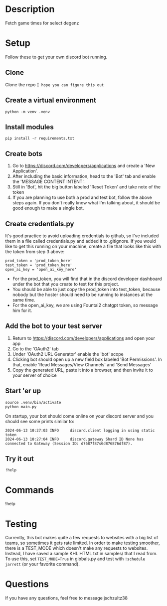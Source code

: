 # Description
Fetch game times for select degenz

# Setup
Follow these to get your own discord bot running.

## Clone
Clone the repo
`I hope you can figure this out`

## Create a virtual environment
`python -m venv .venv`

## Install modules
`pip install -r requirements.txt`

## Create bots
1. Go to https://discord.com/developers/applications and create a 'New Application'.
2. After including the basic information, head to the 'Bot' tab and enable the
'MESSAGE CONTENT INTENT'. 
3. Still in 'Bot', hit the big button labeled 'Reset Token' and take note of the token
4. If you are planning to use both a prod and test bot, follow the above steps again.
If you don't really know what I'm talking about, it should be good enough to make a
single bot.

## Create credentials.py
It's good practice to avoid uploading credentials to github, so I've included
them in a file called credentials.py and added it to .gitignore. If you
would like to get this running on your machine, create a file that looks like
this with the token from step 3 above:

```
prod_token = 'prod_token_here'
test_token = 'prod_token_here'
open_ai_key = 'open_ai_key_here'
```

- For the prod_token, you will find that in the discord developer dashboard
under the bot that you create to test for this project.
- You should be able to just copy the prod_token into test_token, because
nobody but the hoster should need to be running to instances at the same time.
- For the open_ai_key, we are using Fountai2 chatgpt token, so message him for it.

## Add the bot to your test server
1. Return to https://discord.com/developers/applications and open your app
2. Go to the 'OAuth2' tab
3. Under 'OAuth2 URL Generator' enable the 'bot' scope
4. Clicking bot should open up a new field box labeled 'Bot Permissions'. In that,
enable 'Read Messages/View Channels' and 'Send Messages'
5. Copy the generated URL, paste it into a browser, and then invite it to your server of
choice

## Start 'er up
```
source .venv/bin/activate
python main.py
```

On startup, your bot should come online on your discord server and you should see some
prints similar to:
```
2024-06-13 10:27:03 INFO     discord.client logging in using static token
2024-06-13 10:27:04 INFO     discord.gateway Shard ID None has connected to Gateway (Session ID: d7687f87s6d876876df87).
```

## Try it out
`!help`

# Commands
!help

# Testing
Currently, this bot makes quite a few requests to websites with a big list of teams, so sometimes it gets rate limited.
In order to make testing smoother, there is a TEST_MODE which doesn't make any requests to websites. Instead, I have
saved a sample KHL HTML txt in samples/ that I read from. To use this, set `TEST_MODE=True` in globals.py and test
with `!schedule jarrett` (or your favorite command).

# Questions
If you have any questions, feel free to message jschzultz38
